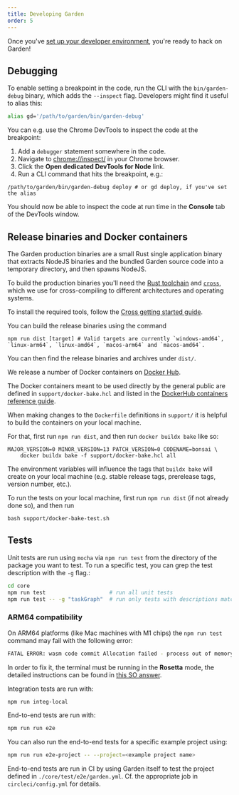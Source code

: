 ```yaml
---
title: Developing Garden
order: 5
---
```


Once you've [set up your developer environment](./garden-dev-env-setup.md), you're ready to hack on Garden!

## Debugging

To enable setting a breakpoint in the code, run the CLI with the `bin/garden-debug` binary, which adds the `--inspect` flag. Developers might find it useful to alias this:

```sh
alias gd='/path/to/garden/bin/garden-debug'
```

You can e.g. use the Chrome DevTools to inspect the code at the breakpoint:

1. Add a `debugger` statement somewhere in the code.
2. Navigate to [chrome://inspect/](chrome://inspect/) in your Chrome browser.
3. Click the **Open dedicated DevTools for Node** link.
4. Run a CLI command that hits the breakpoint, e.g.:

```shell
/path/to/garden/bin/garden-debug deploy # or gd deploy, if you've set the alias
```

You should now be able to inspect the code at run time in the **Console** tab of the DevTools window.

## Release binaries and Docker containers

The Garden production binaries are a small Rust single application binary that extracts NodeJS binaries and the bundled Garden source code into a temporary directory, and then spawns NodeJS.

To build the production binaries you'll need the [Rust toolchain](https://www.rust-lang.org/learn/get-started) and [`cross`](https://github.com/cross-rs/cross#installation), which we use for cross-compiling to different architectures and operating systems.

To install the required tools, follow the [Cross getting started guide](https://github.com/cross-rs/cross/wiki/Getting-Started).

You can build the release binaries using the command

```shell
npm run dist [target] # Valid targets are currently `windows-amd64`, `linux-arm64`, `linux-amd64`, `macos-arm64` and `macos-amd64`.

```

You can then find the release binaries and archives under `dist/`.

We release a number of Docker containers on [Docker Hub](https://hub.docker.com/u/gardendev).

The Docker containers meant to be used directly by the general public are defined in `support/docker-bake.hcl` and listed in the [DockerHub containers reference guide](../reference/dockerhub-containers.md).

When making changes to the `Dockerfile` definitions in `support/` it is helpful to build the containers on your local machine.

For that, first run `npm run dist`, and then run `docker buildx bake` like so:

```shell
MAJOR_VERSION=0 MINOR_VERSION=13 PATCH_VERSION=0 CODENAME=bonsai \
    docker buildx bake -f support/docker-bake.hcl all
```

The environment variables will influence the tags that `buildx bake` will create on your local machine (e.g. stable release tags, prerelease tags, version number, etc.).

To run the tests on your local machine, first run `npm run dist` (if not already done so), and then run

```shell
bash support/docker-bake-test.sh
```

## Tests

Unit tests are run using `mocha` via `npm run test` from the directory of the package you want to test. To run a specific test, you can grep the test description with the `-g` flag.:

```sh
cd core
npm run test                    # run all unit tests
npm run test -- -g "taskGraph"  # run only tests with descriptions matching "taskGraph"
```

### ARM64 compatibility

On ARM64 platforms (like Mac machines with M1 chips) the `npm run test` command may fail with the following error:

```sh
FATAL ERROR: wasm code commit Allocation failed - process out of memory
```

In order to fix it, the terminal must be running in the **Rosetta** mode, the detailed instructions can be found in
[this SO answer](https://stackoverflow.com/a/67813764/2753863).

Integration tests are run with:

```sh
npm run integ-local
```

End-to-end tests are run with:

```sh
npm run run e2e
```

You can also run the end-to-end tests for a specific example project using:

```sh
npm run run e2e-project -- --project=<example project name>
```

End-to-end tests are run in CI by using Garden itself to test the project defined in `./core/test/e2e/garden.yml`. Cf. the appropriate job in `circleci/config.yml` for details.
